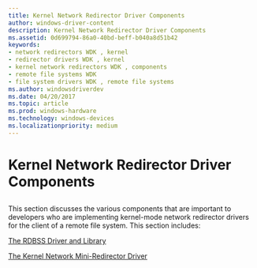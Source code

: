 ```yaml
---
title: Kernel Network Redirector Driver Components
author: windows-driver-content
description: Kernel Network Redirector Driver Components
ms.assetid: 0d699794-86a0-40bd-beff-b040a8d51b42
keywords:
- network redirectors WDK , kernel
- redirector drivers WDK , kernel
- kernel network redirectors WDK , components
- remote file systems WDK
- file system drivers WDK , remote file systems
ms.author: windowsdriverdev
ms.date: 04/20/2017
ms.topic: article
ms.prod: windows-hardware
ms.technology: windows-devices
ms.localizationpriority: medium
---
```


# Kernel Network Redirector Driver Components


## <span id="ddk_kernel_network_redirector_driver_components_if"></span><span id="DDK_KERNEL_NETWORK_REDIRECTOR_DRIVER_COMPONENTS_IF"></span>


This section discusses the various components that are important to developers who are implementing kernel-mode network redirector drivers for the client of a remote file system. This section includes:

[The RDBSS Driver and Library](the-rdbss-driver-and-library.md)

[The Kernel Network Mini-Redirector Driver](the-kernel-network-mini-redirector-driver.md)

 

 




